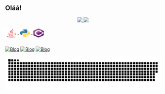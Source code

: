## Oláá!
<div align="center">
  <a href="https://github.com/n-tataa">
  <img height="180em" src="https://github-readme-stats.vercel.app/api?username=n-tataa&show_icons=true&theme=radical&include_all_commits=true&count_private=true"/>
  <img height="180em" src="https://github-readme-stats.vercel.app/api/top-langs/?username=n-tataa&layout=compact&langs_count=7&theme=radical"/>
</div>
<div style="display: inline_block"><br>
  <img align="center" alt="Rafa-Js" height="30" width="40" src="https://raw.githubusercontent.com/devicons/devicon/master/icons/java/java-plain.svg">
  <img align="center" alt="Rafa-Python" height="30" width="40" src="https://raw.githubusercontent.com/devicons/devicon/master/icons/python/python-original.svg">
  <img align="center" alt="Rafa-Csharp" height="30" width="40" src="https://raw.githubusercontent.com/devicons/devicon/master/icons/csharp/csharp-original.svg">
</div>
  
  ##
 
<div> 

 [![Blog](https://img.shields.io/badge/Instagram-E4405F?style=for-the-badge&logo=instagram&logoColor=white)](https://www.instagram.com/n.tataa_/)    [![Blog](https://img.shields.io/badge/Spotify-1ED760?&style=for-the-badge&logo=spotify&logoColor=white)](https://open.spotify.com/user/neonky)  [![Blog](https://img.shields.io/badge/LinkedIn-0077B5?style=for-the-badge&logo=linkedin&logoColor=white)](https://www.linkedin.com/in/otavio-osorio-467300255/) 
 
  ![Snake animation](https://github.com/n-tataa/n-tataa/blob/output/github-contribution-grid-snake.svg)
 
</div>
